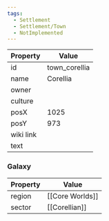 ```yaml
---
tags:
  - Settlement
  - Settlement/Town
  - NotImplemented
---
```


| Property  | Value         |
| --------- | ------------- |
| id        | town_corellia |
| name      | Corellia      |
| owner     |               |
| culture   |               |
| posX      | 1025          |
| posY      | 973           |
| wiki link |               |
| text      |               |

### Galaxy
| Property | Value           |
| -------- | --------------- |
| region   | [[Core Worlds]] |
| sector   | [[Corellian]]   |
